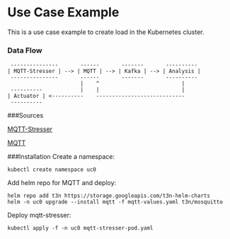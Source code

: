 # Use Case Example
This is a use case example to create load in the Kubernetes cluster.

### Data Flow
```shell
 ---------------       ------       -------       ---------- 
| MQTT-Stresser | --> | MQTT | --> | Kafka | --> | Analysis | 
 ---------------       ------       -------       ---------- 
                       |    ^                          |
 ----------            |    |                          |
| Actuator | <----------    ----------------------------
 ----------
```

###Sources

[MQTT-Stresser](https://github.com/flaviostutz/mqtt-stresser)

[MQTT](https://github.com/t3n/helm-charts/tree/master/mosquitto)

###Installation
Create a namespace:
```shell
kubectl create namespace uc0
```

Add helm repo for MQTT and deploy:
```shell
helm repo add t3n https://storage.googleapis.com/t3n-helm-charts
helm -n uc0 upgrade --install mqtt -f mqtt-values.yaml t3n/mosquitto
```

Deploy mqtt-stresser:
```shell
kubectl apply -f -n uc0 mqtt-stresser-pod.yaml
```

